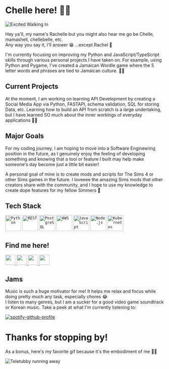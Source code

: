 # Chelle here! 💃🏾

![Excited Walking In](https://media1.tenor.com/m/TYHlvEUyUWwAAAAC/antm-excited.gif)

Hey ya'll, my name's Rachelle but you might also hear me go be Chelle, mamashell, chellebelle, etc. <br>
Any way you say it, I'll answer 😁 ...except Rachel 😤  <br>

I'm currently focusing on improving my Python and JavaScript/TypeScript skills through various personal projects I have taken on. For example, using Python and Pygame, I've created a Jamaican Wordle game where the 5 letter words and phrases are tied to Jamaican culture. 💪🏾

## Current Projects

At the moment, I am working on learning API Development by creating a Social Media App via Python, FASTAPI, schema validation, SQL for storing Data, etc. Learning how to build an API from scratch is a large undertaking, but I have learned SO much about the inner workings of everyday applications 👏🏾

## Major Goals

For my coding journey, I am hoping to move into a Software Engineering position in the future, as I genuinely enjoy the feeling of developing something and knowing that a tool or feature I built may help make someone's day become just a little bit easier!

A personal goal of mine is to create mods and scripts for The Sims 4 or other Sims games in the future. I loveeee the amazing Sims mods that other creators share with the community, and I hope to use my knowledge to create dope features for my fellow Simmers 🤩

## Tech Stack

<div align="left">
	<code><img width="50" src="https://user-images.githubusercontent.com/25181517/183423507-c056a6f9-1ba8-4312-a350-19bcbc5a8697.png" alt="Python" title="Python"/></code>
	<code><img width="50" src="https://user-images.githubusercontent.com/25181517/192107858-fe19f043-c502-4009-8c47-476fc89718ad.png" alt="REST" title="REST"/></code>
	<code><img width="50" src="https://user-images.githubusercontent.com/25181517/117208740-bfb78400-adf5-11eb-97bb-09072b6bedfc.png" alt="PostgreSQL" title="PostgreSQL"/></code>
	<code><img width="50" src="https://user-images.githubusercontent.com/25181517/183896132-54262f2e-6d98-41e3-8888-e40ab5a17326.png" alt="AWS" title="AWS"/></code>
	<code><img width="50" src="https://user-images.githubusercontent.com/25181517/117447155-6a868a00-af3d-11eb-9cfe-245df15c9f3f.png" alt="JavaScript" title="JavaScript"/></code>
	<code><img width="50" src="https://user-images.githubusercontent.com/25181517/183568594-85e280a7-0d7e-4d1a-9028-c8c2209e073c.png" alt="Node.js" title="Node.js"/></code>
	<code><img width="50" src="https://user-images.githubusercontent.com/25181517/182534006-037f08b5-8e7b-4e5f-96b6-5d2a5558fa85.png" alt="Kubernetes" title="Kubernetes"/></code>
</div>

## Find me here!

<p align="left"> <a href="https://discord.com/users/mamachellle" target="_blank" rel="noreferrer"> <picture> <source media="(prefers-color-scheme: dark)" srcset="https://raw.githubusercontent.com/danielcranney/readme-generator/main/public/icons/socials/discord-dark.svg" /> <source media="(prefers-color-scheme: light)" srcset="https://raw.githubusercontent.com/danielcranney/readme-generator/main/public/icons/socials/discord.svg" /> <img src="https://raw.githubusercontent.com/danielcranney/readme-generator/main/public/icons/socials/discord.svg" width="32" height="32" /> </picture> </a> <a href="https://www.github.com/mamashell" target="_blank" rel="noreferrer"> <picture> <source media="(prefers-color-scheme: dark)" srcset="https://raw.githubusercontent.com/danielcranney/readme-generator/main/public/icons/socials/github-dark.svg" /> <source media="(prefers-color-scheme: light)" srcset="https://raw.githubusercontent.com/danielcranney/readme-generator/main/public/icons/socials/github.svg" /> <img src="https://raw.githubusercontent.com/danielcranney/readme-generator/main/public/icons/socials/github.svg" width="32" height="32" /> </picture> </a> <a href="https://www.linkedin.com/in/spellchelle" target="_blank" rel="noreferrer"> <picture> <source media="(prefers-color-scheme: dark)" srcset="https://raw.githubusercontent.com/danielcranney/readme-generator/main/public/icons/socials/linkedin-dark.svg" /> <source media="(prefers-color-scheme: light)" srcset="https://raw.githubusercontent.com/danielcranney/readme-generator/main/public/icons/socials/linkedin.svg" /> <img src="https://raw.githubusercontent.com/danielcranney/readme-generator/main/public/icons/socials/linkedin.svg" width="32" height="32" /> </picture> </a> <a href="https://www.x.com/mamachelll" target="_blank" rel="noreferrer"> <picture> <source media="(prefers-color-scheme: dark)" srcset="https://raw.githubusercontent.com/danielcranney/readme-generator/main/public/icons/socials/twitter-dark.svg" /> <source media="(prefers-color-scheme: light)" srcset="https://raw.githubusercontent.com/danielcranney/readme-generator/main/public/icons/socials/twitter.svg" /> <img src="https://raw.githubusercontent.com/danielcranney/readme-generator/main/public/icons/socials/twitter.svg" width="32" height="32" /> </picture> </a></p>

## Jams

Music is such a huge motivator for me! It helps me relax and focus while doing pretty much any task, especially chores 😂 <br>
I listen to many genres, but I am a sucker for a good video game soundtrack or Korean music. Take a peek at what I'm currently listening to:

[![spotify-github-profile](https://spotify-github-profile.vercel.app/api/view?uid=mamashelll&cover_image=false&theme=default&show_offline=false&background_color=121212&interchange=false)](https://spotify-github-profile.vercel.app/api/view?uid=mamashelll&redirect=true)

# Thanks for stopping by!

As a bonus, here's my favorite gif because it's the embodiment of me 🙈🤣

![Teletubby running away](https://media1.tenor.com/m/510wpbR9DFMAAAAC/teletubbies-dipsy.gif)
<!--
**mamashell/mamashell** is a ✨ _special_ ✨ repository because its `README.md` (this file) appears on your GitHub profile.

Here are some ideas to get you started:

- 🔭 I’m currently working on ...
- 🌱 I’m currently learning ...
- 👯 I’m looking to collaborate on ...
- 🤔 I’m looking for help with ...
- 💬 Ask me about ...
- 📫 How to reach me: ...
- 😄 Pronouns: ...
- ⚡ Fun fact: ...
-->
